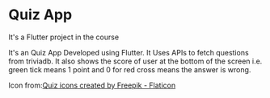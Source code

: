 # Quiz App

It's a Flutter project in the course


It's an Quiz App Developed using Flutter. It Uses APIs to fetch questions from triviadb. It also shows the score of user at the bottom of the screen i.e. green tick means 1 point and 0 for red cross means the answer is wrong.


Icon from:<a href="https://www.flaticon.com/free-icons/quiz" title="quiz icons">Quiz icons created by Freepik - Flaticon</a>


